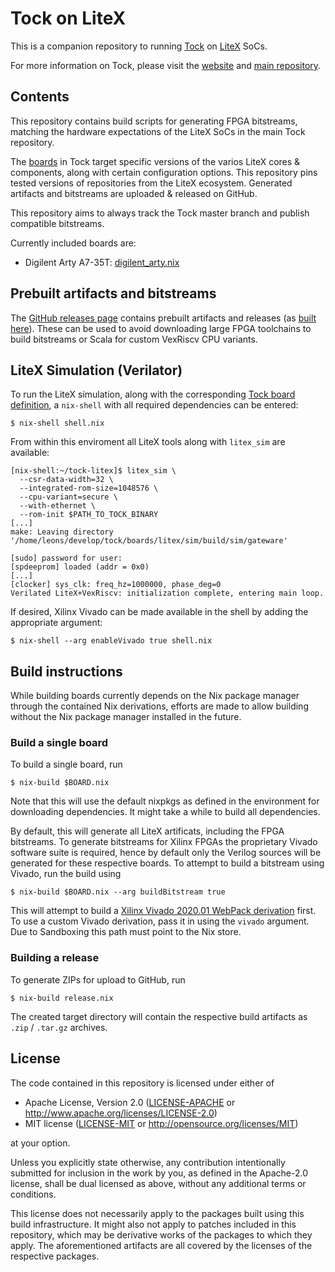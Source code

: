 # Tock on LiteX

This is a companion repository to running
[Tock](https://github.com/tock/tock) on
[LiteX](https://github.com/enjoy-digital/litex) SoCs.

For more information on Tock, please visit the
[website](https://tockos.org) and [main
repository](https://github.com/tock/tock).


## Contents

This repository contains build scripts for generating FPGA bitstreams,
matching the hardware expectations of the LiteX SoCs in the main Tock
repository.

The [boards](https://github.com/tock/tock/tree/master/boards/litex) in
Tock target specific versions of the varios LiteX cores & components,
along with certain configuration options. This repository pins tested
versions of repositories from the LiteX ecosystem. Generated artifacts
and bitstreams are uploaded & released on GitHub.

This repository aims to always track the Tock master branch and
publish compatible bitstreams.

Currently included boards are:
- Digilent Arty A7-35T: [digilent_arty.nix](./digilent_arty.nix)

## Prebuilt artifacts and bitstreams

The [GitHub releases
page](https://github.com/lschuermann/tock-litex/releases) contains
prebuilt artifacts and releases (as [built
here](#Building-a-release)). These can be used to avoid downloading
large FPGA toolchains to build bitstreams or Scala for custom VexRiscv
CPU variants.

## LiteX Simulation (Verilator)

To run the LiteX simulation, along with the corresponding [Tock board
definition](https://github.com/tock/tock/tree/master/boards/litex), a
`nix-shell` with all required dependencies can be entered:

```
$ nix-shell shell.nix
```

From within this enviroment all LiteX tools along with `litex_sim` are
available:

```
[nix-shell:~/tock-litex]$ litex_sim \
  --csr-data-width=32 \
  --integrated-rom-size=1048576 \
  --cpu-variant=secure \
  --with-ethernet \
  --rom-init $PATH_TO_TOCK_BINARY
[...]
make: Leaving directory '/home/leons/develop/tock/boards/litex/sim/build/sim/gateware'

[sudo] password for user:
[spdeeprom] loaded (addr = 0x0)
[...]
[clocker] sys_clk: freq_hz=1000000, phase_deg=0
Verilated LiteX+VexRiscv: initialization complete, entering main loop.
```

If desired, Xilinx Vivado can be made available in the shell by adding
the appropriate argument:

```
$ nix-shell --arg enableVivado true shell.nix
```

## Build instructions

While building boards currently depends on the Nix package manager
through the contained Nix derivations, efforts are made to allow
building without the Nix package manager installed in the future.

### Build a single board

To build a single board, run

```
$ nix-build $BOARD.nix
```

Note that this will use the default nixpkgs as defined in the
environment for downloading dependencies. It might take a while to
build all dependencies.

By default, this will generate all LiteX artificats, including the
FPGA bitstreams. To generate bitstreams for Xilinx FPGAs the
proprietary Vivado software suite is required, hence by default only
the Verilog sources will be generated for these respective boards. To
attempt to build a bitstream using Vivado, run the build using

```
$ nix-build $BOARD.nix --arg buildBitstream true
```

This will attempt to build a [Xilinx Vivado 2020.01 WebPack
derivation](./pkgs/vivado/default.nix) first. To use a custom Vivado
derivation, pass it in using the `vivado` argument. Due to Sandboxing
this path must point to the Nix store.

### Building a release

To generate ZIPs for upload to GitHub, run

```
$ nix-build release.nix
```

The created target directory will contain the respective build
artifacts as `.zip` / `.tar.gz` archives.

## License

The code contained in this repository is licensed under either of


- Apache License, Version 2.0 ([LICENSE-APACHE](LICENSE-APACHE) or
  http://www.apache.org/licenses/LICENSE-2.0)
- MIT license ([LICENSE-MIT](LICENSE-MIT) or
  http://opensource.org/licenses/MIT)

at your option.

Unless you explicitly state otherwise, any contribution intentionally
submitted for inclusion in the work by you, as defined in the
Apache-2.0 license, shall be dual licensed as above, without any
additional terms or conditions.

This license does not necessarily apply to the packages built using
this build infrastructure. It might also not apply to patches included
in this repository, which may be derivative works of the packages to
which they apply. The aforementioned artifacts are all covered by the
licenses of the respective packages.

